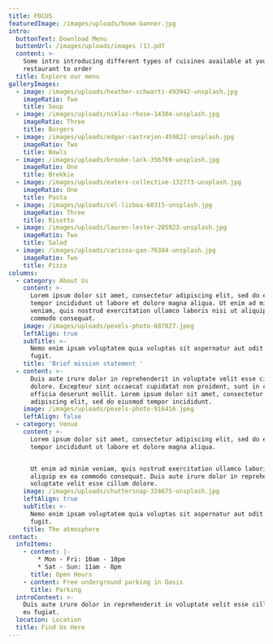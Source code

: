 ```yaml
---
title: FOCUS
featuredImage: /images/uploads/home-banner.jpg
intro:
  buttonText: Download Menu
  buttonUrl: /images/uploads/images (1).pdf
  content: >-
    Some intro introducing different types of cuisines available at your
    restaurant to order
  title: Explore our menu
galleryImages:
  - image: /images/uploads/heather-schwartz-493942-unsplash.jpg
    imageRatio: Two
    title: Soup
  - image: /images/uploads/niklas-rhose-14304-unsplash.jpg
    imageRatio: Three
    title: Burgers
  - image: /images/uploads/edgar-castrejon-459822-unsplash.jpg
    imageRatio: Two
    title: Bowls
  - image: /images/uploads/brooke-lark-356769-unsplash.jpg
    imageRatio: One
    title: Brekkie
  - image: /images/uploads/eaters-collective-132773-unsplash.jpg
    imageRatio: One
    title: Pasta
  - image: /images/uploads/cel-lisboa-60315-unsplash.jpg
    imageRatio: Three
    title: Risotto
  - image: /images/uploads/lauren-lester-205923-unsplash.jpg
    imageRatio: Two
    title: Salad
  - image: /images/uploads/carissa-gan-76304-unsplash.jpg
    imageRatio: Two
    title: Pizza
columns:
  - category: About Us
    content: >-
      Lorem ipsum dolor sit amet, consectetur adipiscing elit, sed do eiusmod
      tempor incididunt ut labore et dolore magna aliqua. Ut enim ad minim
      veniam, quis nostrud exercitation ullamco laboris nisi ut aliquip ex ea
      commodo consequat.
    image: /images/uploads/pexels-photo-887827.jpeg
    leftAlign: true
    subTitle: >-
      Nemo enim ipsam voluptatem quia voluptas sit aspernatur aut odit aut
      fugit.
    title: 'Brief mission statement '
  - content: >-
      Duis aute irure dolor in reprehenderit in voluptate velit esse cillum
      dolore. Excepteur sint occaecat cupidatat non proident, sunt in culpa qui
      officia deserunt mollit. Lorem ipsum dolor sit amet, consectetur
      adipiscing elit, sed do eiusmod tempor incididunt.
    image: /images/uploads/pexels-photo-916416.jpeg
    leftAlign: false
  - category: Venue
    content: >-
      Lorem ipsum dolor sit amet, consectetur adipiscing elit, sed do eiusmod
      tempor incididunt ut labore et dolore magna aliqua. 


      Ut enim ad minim veniam, quis nostrud exercitation ullamco laboris nisi ut
      aliquip ex ea commodo consequat. Duis aute irure dolor in reprehenderit in
      voluptate velit esse cillum dolore.
    image: /images/uploads/chuttersnap-324675-unsplash.jpg
    leftAlign: true
    subTitle: >-
      Nemo enim ipsam voluptatem quia voluptas sit aspernatur aut odit aut
      fugit.
    title: The atmosphere
contact:
  infoItems:
    - content: |-
        * Mon - Fri: 10am - 10pm
        * Sat - Sun: 11am - 8pm
      title: Open Hours
    - content: Free underground parking in Oasis
      title: Parking
  introContent: >-
    Duis aute irure dolor in reprehenderit in voluptate velit esse cillum dolore
    eu fugiat.
  location: Location
  title: Find Us Here
---
```


